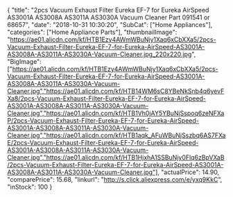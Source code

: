 {
	"title": "2pcs Vacuum Exhaust Filter Eureka EF-7 for Eureka AirSpeed AS3001A AS3008A AS3011A AS3030A Vacuum Cleaner Part  091541 or  68657",
	"date": "2018-10-31 10:30:20",
	"SubCat": ["Home Appliances"],
	"categories": ["Home Appliance Parts"],
	"thumbnailImage": "https://ae01.alicdn.com/kf/HTB1Ezy4AWmWBuNjy1Xaq6xCbXXa5/2pcs-Vacuum-Exhaust-Filter-Eureka-EF-7-for-Eureka-AirSpeed-AS3001A-AS3008A-AS3011A-AS3030A-Vacuum-Cleaner.jpg_220x220.jpg",
	"BigImage": ["https://ae01.alicdn.com/kf/HTB1Ezy4AWmWBuNjy1Xaq6xCbXXa5/2pcs-Vacuum-Exhaust-Filter-Eureka-EF-7-for-Eureka-AirSpeed-AS3001A-AS3008A-AS3011A-AS3030A-Vacuum-Cleaner.jpg","https://ae01.alicdn.com/kf/HTB14WM6sC8YBeNkSnb4q6yevFXa8/2pcs-Vacuum-Exhaust-Filter-Eureka-EF-7-for-Eureka-AirSpeed-AS3001A-AS3008A-AS3011A-AS3030A-Vacuum-Cleaner.jpg","https://ae01.alicdn.com/kf/HTB1Vh0jAY5YBuNjSspoq6zeNFXaP/2pcs-Vacuum-Exhaust-Filter-Eureka-EF-7-for-Eureka-AirSpeed-AS3001A-AS3008A-AS3011A-AS3030A-Vacuum-Cleaner.jpg","https://ae01.alicdn.com/kf/HTB1aqk_AFuWBuNjSszbq6AS7FXaE/2pcs-Vacuum-Exhaust-Filter-Eureka-EF-7-for-Eureka-AirSpeed-AS3001A-AS3008A-AS3011A-AS3030A-Vacuum-Cleaner.jpg","https://ae01.alicdn.com/kf/HTB1HjxhA1SSBuNjy0Flq6zBpVXaB/2pcs-Vacuum-Exhaust-Filter-Eureka-EF-7-for-Eureka-AirSpeed-AS3001A-AS3008A-AS3011A-AS3030A-Vacuum-Cleaner.jpg"],
	"actualPrice": 14.90,
	"comparePrice": 15.68,
	"linkurl": "http://s.click.aliexpress.com/e/yxq9KkC",
	"inStock": 100
}

